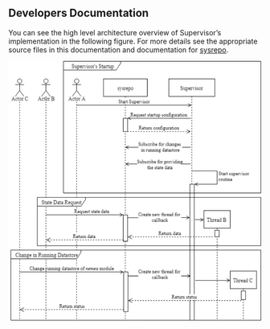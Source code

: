 ## Developers Documentation
You can see the high level architecture overview of Supervisor’s implementation in the following figure. For more details see the appropriate source files in this documentation and documentation for [sysrepo](http://www.sysrepo.org/static/doc/html/index.html).

![High level architecture overview of Supervisor’s implementation](sup-flow.png)

